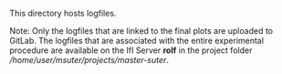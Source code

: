 This directory hosts logfiles.

Note: Only the logfiles that are linked to the final plots are uploaded to GitLab. The logfiles that are associated with the entire experimental procedure are available on the IfI Server **rolf** in the project folder _/home/user/msuter/projects/master-suter_.
